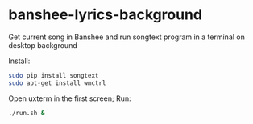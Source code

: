 # banshee-lyrics-background

Get current song in Banshee and run songtext program in a terminal on desktop background

Install:
``` bash
sudo pip install songtext
sudo apt-get install wmctrl
``` 

Open uxterm in the first screen;
Run:
``` bash
./run.sh &
``` 

